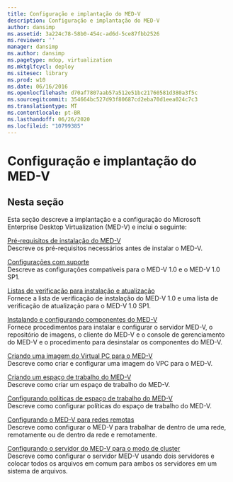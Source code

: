 ```yaml
---
title: Configuração e implantação do MED-V
description: Configuração e implantação do MED-V
author: dansimp
ms.assetid: 3a224c78-58b0-454c-ad6d-5ce87fbb2526
ms.reviewer: ''
manager: dansimp
ms.author: dansimp
ms.pagetype: mdop, virtualization
ms.mktglfcycl: deploy
ms.sitesec: library
ms.prod: w10
ms.date: 06/16/2016
ms.openlocfilehash: d70af7807aab57a512e51bc21760581d380a3f5c
ms.sourcegitcommit: 354664bc527d93f80687cd2eba70d1eea024c7c3
ms.translationtype: MT
ms.contentlocale: pt-BR
ms.lasthandoff: 06/26/2020
ms.locfileid: "10799385"
---
```

# Configuração e implantação do MED-V


## Nesta seção


Esta seção descreve a implantação e a configuração do Microsoft Enterprise Desktop Virtualization (MED-V) e inclui o seguinte:

<a href="" id="med-v-installation-prerequisites"></a>[Pré-requisitos de instalação do MED-V](med-v-installation-prerequisites.md)  
Descreve os pré-requisitos necessários antes de instalar o MED-V.

<a href="" id="supported-configurations"></a>[Configurações com suporte](supported-configurationsmedv-orientation.md)  
Descreve as configurações compatíveis para o MED-V 1.0 e o MED-V 1.0 SP1.

<a href="" id="installation-and-upgrade-checklists"></a>[Listas de verificação para instalação e atualização](installation-and-upgrade-checklists.md)  
Fornece a lista de verificação de instalação do MED-V 1.0 e uma lista de verificação de atualização para o MED-V 1.0 SP1.

<a href="" id="installing-and-configuring-med-v-components"></a>[Instalando e configurando componentes do MED-V](installing-and-configuring-med-v-components.md)  
Fornece procedimentos para instalar e configurar o servidor MED-V, o repositório de imagens, o cliente do MED-V e o console de gerenciamento do MED-V e o procedimento para desinstalar os componentes do MED-V.

<a href="" id="creating-a-virtual-pc-image-for-med-v"></a>[Criando uma imagem do Virtual PC para o MED-V](creating-a-virtual-pc-image-for-med-v.md)  
Descreve como criar e configurar uma imagem do VPC para o MED-V.

<a href="" id="creating-a-med-v-workspace"></a>[Criando um espaço de trabalho do MED-V](creating-a-med-v-workspacemedv-10-sp1.md)  
Descreve como criar um espaço de trabalho do MED-V.

<a href="" id="configuring-med-v-workspace-policies"></a>[Configurando políticas de espaço de trabalho do MED-V](configuring-med-v-workspace-policies.md)  
Descreve como configurar políticas do espaço de trabalho do MED-V.

<a href="" id="configuring-med-v-for-remote-networks"></a>[Configurando o MED-V para redes remotas](configuring-med-v-for-remote-networks.md)  
Descreve como configurar o MED-V para trabalhar de dentro de uma rede, remotamente ou de dentro da rede e remotamente.

<a href="" id="configuring-med-v-server-for-cluster-mode"></a>[Configurando o servidor do MED-V para o modo de cluster](configuring-med-v-server-for-cluster-mode.md)  
Descreve como configurar o servidor MED-V usando dois servidores e colocar todos os arquivos em comum para ambos os servidores em um sistema de arquivos.

 

 





